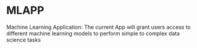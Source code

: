 # MLAPP
Machine Learning Application:
The current App will grant users access to different machine learning models to perform simple to complex data science tasks
